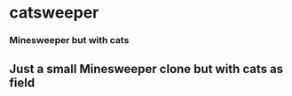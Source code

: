 # catsweeper
### Minesweeper but with cats
Just a small Minesweeper clone but with cats as field
---
